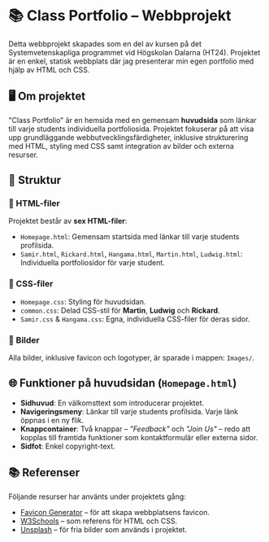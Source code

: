 
# 📚 Class Portfolio – Webbprojekt

Detta webbprojekt skapades som en del av kursen på det Systemvetenskapliga programmet vid Högskolan Dalarna (HT24). Projektet är en enkel, statisk webbplats där jag presenterar min egen portfolio med hjälp av HTML och CSS.

## 🖥️ Om projektet

"Class Portfolio" är en hemsida med en gemensam **huvudsida** som länkar till varje students individuella portfoliosida. Projektet fokuserar på att visa upp grundläggande webbutvecklingsfärdigheter, inklusive strukturering med HTML, styling med CSS samt integration av bilder och externa resurser.

## 🧱 Struktur

### 🔹 HTML-filer

Projektet består av **sex HTML-filer**:

* `Homepage.html`: Gemensam startsida med länkar till varje students profilsida.
* `Samir.html`, `Rickard.html`, `Hangama.html`, `Martin.html`, `Ludwig.html`: Individuella portfoliosidor för varje student.

### 🔹 CSS-filer

* `Homepage.css`: Styling för huvudsidan.
* `common.css`: Delad CSS-stil för **Martin**, **Ludwig** och **Rickard**.
* `Samir.css` & `Hangama.css`: Egna, individuella CSS-filer för deras sidor.

### 🔹 Bilder

Alla bilder, inklusive favicon och logotyper, är sparade i mappen: `Images/`.

## 🌐 Funktioner på huvudsidan (`Homepage.html`)

* **Sidhuvud**: En välkomsttext som introducerar projektet.
* **Navigeringsmeny**: Länkar till varje students profilsida. Varje länk öppnas i en ny flik.
* **Knappcontainer**: Två knappar – *"Feedback"* och *"Join Us"* – redo att kopplas till framtida funktioner som kontaktformulär eller externa sidor.
* **Sidfot**: Enkel copyright-text.

## 📚 Referenser

Följande resurser har använts under projektets gång:

* [Favicon Generator](https://favicon.io/) – för att skapa webbplatsens favicon.
* [W3Schools](https://www.w3schools.com/) – som referens för HTML och CSS.
* [Unsplash](https://unsplash.com/) – för fria bilder som används i projektet.


